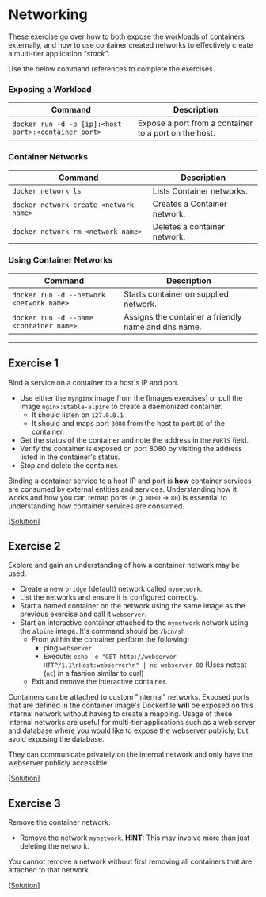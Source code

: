# Networking

These exercise go over how to both expose the workloads of containers externally,
and how to use container created networks to effectively create a multi-tier
application _"stack"_.

Use the below command references to complete the exercises.

### Exposing a Workload

| Command                                              | Description                                           |
|------------------------------------------------------|-------------------------------------------------------|
| `docker run -d -p [ip]:<host port>:<container port>` | Expose a port from a container to a port on the host. |


### Container Networks

| Command                                | Description                  |
|----------------------------------------|------------------------------|
| `docker network ls`                    | Lists Container networks.    |
| `docker network create <network name>` | Creates a Container network. |
| `docker network rm <network name>`     | Deletes a container network. |

### Using Container Networks

| Command                                  | Description                                         |
|------------------------------------------|-----------------------------------------------------|
| `docker run -d --network <network name>` | Starts container on supplied network.               |
| `docker run -d --name <container name>`  | Assigns the container a friendly name and dns name. |


---

## Exercise 1

Bind a service on a container to a host's IP and port.

- Use either the `mynginx` image from the [Images exercises] or pull the image
  `nginx:stable-alpine` to create a daemonized container.
   - It should listen on `127.0.0.1`
   - It should and maps port `8080` from the host to port `80` of the container.
- Get the status of the container and note the address in the `PORTS` field.
- Verify the container is exposed on port 8080 by visiting the address listed
  in the container's status.
- Stop and delete the container.

Binding a container service to a host IP and port is **how** container services
are consumed by external entities and services. Understanding how it works and
how you can remap ports (e.g. `8080` -> `80`) is essential to understanding
how container services are consumed.


[[Solution](./solutions.md#exercise-1)]


## Exercise 2

Explore and gain an understanding of how a container network may be used.

- Create a new `bridge` (default) network called `mynetwork`.
- List the networks and ensure it is configured correctly.
- Start a named container on the network using the same image as the previous
  exercise and call it `webserver`.
- Start an interactive container attached to the `mynetwork` network using the
  `alpine` image. It's command should be `/bin/sh`
  - From within the container perform the following:
    - ping `webserver`
    - Execute: `echo -e "GET http://webserver HTTP/1.1\nHost:webserver\n" | nc webserver 80`
      (Uses netcat (`nc`) in a fashion similar to curl)
  - Exit and remove the interactive container.

Containers can be attached to custom "internal" networks. Exposed ports that are
defined in the container image's Dockerfile **will** be exposed on this internal
network without having to create a mapping. Usage of these internal networks are
useful for multi-tier applications such as a web server and database where you
would like to expose the webserver publicly, but avoid exposing the database.

They can communicate privately on the internal network and only have the
webserver publicly accessible.


[[Solution](./solutions.md#exercise-2)]


## Exercise 3

Remove the container network.

- Remove the network `mynetwork`. **HINT:** This may involve more than just
  deleting the network.

You cannot remove a network without first removing all containers that are
attached to that network.

[[Solution](./solutions.md#exercise-3)]